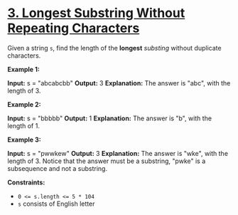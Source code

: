# [3. Longest Substring Without Repeating Characters](https://leetcode.com/problems/longest-substring-without-repeating-characters/)

Given a string `s`, find the length of the **longest** *substing* without duplicate characters.

**Example 1:**

**Input:** s = "abcabcbb"
**Output:** 3
**Explanation:** The answer is "abc", with the length of 3.

**Example 2:**

**Input:** s = "bbbbb"
**Output:** 1
**Explanation:** The answer is "b", with the length of 1.

**Example 3:**

**Input:** s = "pwwkew"
**Output:** 3
**Explanation:** The answer is "wke", with the length of 3.
Notice that the answer must be a substring, "pwke" is a subsequence and not a substring.

**Constraints:**
- `0 <= s.length <= 5 * 104`
- `s` consists of English letter
